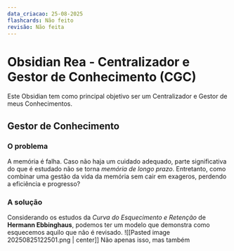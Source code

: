 ```yaml
---
data_criacao: 25-08-2025
flashcards: Não feito
revisão: Não feita
---
```

# Obsidian Rea - Centralizador e Gestor de Conhecimento (CGC)

Este Obsidian tem como principal objetivo ser um Centralizador e Gestor de meus Conhecimentos.

## Gestor de Conhecimento

### O problema
A memória é falha. Caso não haja um cuidado adequado, parte significativa do que é estudado não se torna *memória de longo prazo*. Entretanto, como combinar uma gestão da vida da memória sem cair em exageros, perdendo a eficiência e progresso?

### A solução
Considerando os estudos da *Curva do Esquecimento e Retenção* de **Hermann Ebbinghaus**, podemos ter um modelo que demonstra como esquecemos aquilo que não é revisado.
![[Pasted image 20250825122501.png | center]]
Não apenas isso, mas também 